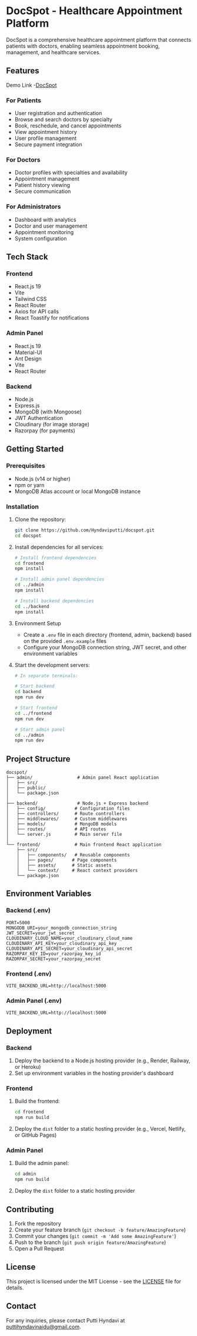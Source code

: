 # DocSpot - Healthcare Appointment Platform

DocSpot is a comprehensive healthcare appointment platform that connects patients with doctors, enabling seamless appointment booking, management, and healthcare services.

## Features
Demo Link -[DocSpot](https://docspot-com.vercel.app/)
### For Patients
- User registration and authentication
- Browse and search doctors by specialty
- Book, reschedule, and cancel appointments
- View appointment history
- User profile management
- Secure payment integration

### For Doctors
- Doctor profiles with specialties and availability
- Appointment management
- Patient history viewing
- Secure communication

### For Administrators
- Dashboard with analytics
- Doctor and user management
- Appointment monitoring
- System configuration

## Tech Stack

### Frontend
- React.js 19
- Vite
- Tailwind CSS
- React Router
- Axios for API calls
- React Toastify for notifications

### Admin Panel
- React.js 19
- Material-UI
- Ant Design
- Vite
- React Router

### Backend
- Node.js
- Express.js
- MongoDB (with Mongoose)
- JWT Authentication
- Cloudinary (for image storage)
- Razorpay (for payments)

## Getting Started

### Prerequisites
- Node.js (v14 or higher)
- npm or yarn
- MongoDB Atlas account or local MongoDB instance

### Installation

1. Clone the repository:
   ```bash
   git clone https://github.com/Hyndaviputti/docspot.git
   cd docspot
   ```

2. Install dependencies for all services:
   ```bash
   # Install frontend dependencies
   cd frontend
   npm install
   
   # Install admin panel dependencies
   cd ../admin
   npm install
   
   # Install backend dependencies
   cd ../backend
   npm install
   ```

3. Environment Setup
   - Create a `.env` file in each directory (frontend, admin, backend) based on the provided `.env.example` files
   - Configure your MongoDB connection string, JWT secret, and other environment variables

4. Start the development servers:
   ```bash
   # In separate terminals:
   
   # Start backend
   cd backend
   npm run dev
   
   # Start frontend
   cd ../frontend
   npm run dev
   
   # Start admin panel
   cd ../admin
   npm run dev
   ```

## Project Structure

```
docspot/
├── admin/                 # Admin panel React application
│   ├── src/
│   ├── public/
│   └── package.json
│
├── backend/               # Node.js + Express backend
│   ├── config/           # Configuration files
│   ├── controllers/      # Route controllers
│   ├── middlewares/      # Custom middlewares
│   ├── models/           # MongoDB models
│   ├── routes/           # API routes
│   └── server.js         # Main server file
│
└── frontend/             # Main frontend React application
    ├── src/
    │   ├── components/   # Reusable components
    │   ├── pages/       # Page components
    │   ├── assets/      # Static assets
    │   └── context/     # React context providers
    └── package.json
```

## Environment Variables

### Backend (.env)
```
PORT=5000
MONGODB_URI=your_mongodb_connection_string
JWT_SECRET=your_jwt_secret
CLOUDINARY_CLOUD_NAME=your_cloudinary_cloud_name
CLOUDINARY_API_KEY=your_cloudinary_api_key
CLOUDINARY_API_SECRET=your_cloudinary_api_secret
RAZORPAY_KEY_ID=your_razorpay_key_id
RAZORPAY_SECRET=your_razorpay_secret
```

### Frontend (.env)
```
VITE_BACKEND_URL=http://localhost:5000
```

### Admin Panel (.env)
```
VITE_BACKEND_URL=http://localhost:5000
```

## Deployment

### Backend
1. Deploy the backend to a Node.js hosting provider (e.g., Render, Railway, or Heroku)
2. Set up environment variables in the hosting provider's dashboard

### Frontend
1. Build the frontend:
   ```bash
   cd frontend
   npm run build
   ```
2. Deploy the `dist` folder to a static hosting provider (e.g., Vercel, Netlify, or GitHub Pages)

### Admin Panel
1. Build the admin panel:
   ```bash
   cd admin
   npm run build
   ```
2. Deploy the `dist` folder to a static hosting provider

## Contributing

1. Fork the repository
2. Create your feature branch (`git checkout -b feature/AmazingFeature`)
3. Commit your changes (`git commit -m 'Add some AmazingFeature'`)
4. Push to the branch (`git push origin feature/AmazingFeature`)
5. Open a Pull Request

## License

This project is licensed under the MIT License - see the [LICENSE](LICENSE) file for details.

## Contact

For any inquiries, please contact Putti Hyndavi at puttihyndavinaidu@gmail.com.
